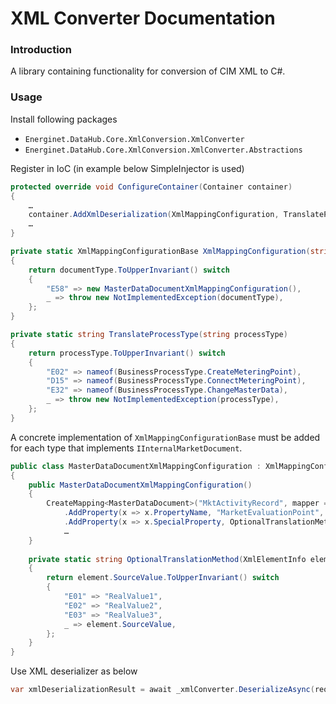 # XML Converter Documentation

### Introduction

A library containing functionality for conversion of CIM XML to C#.

### Usage

Install following packages

* `Energinet.DataHub.Core.XmlConversion.XmlConverter`
* `Energinet.DataHub.Core.XmlConversion.XmlConverter.Abstractions`

Register in IoC (in example below SimpleInjector is used)

```c#
protected override void ConfigureContainer(Container container)
{
    …
    container.AddXmlDeserialization(XmlMappingConfiguration, TranslateProcessType)
    …
}

private static XmlMappingConfigurationBase XmlMappingConfiguration(string documentType)
{
    return documentType.ToUpperInvariant() switch
    {
        "E58" => new MasterDataDocumentXmlMappingConfiguration(),
        _ => throw new NotImplementedException(documentType),
    };
}

private static string TranslateProcessType(string processType)
{
    return processType.ToUpperInvariant() switch
    {
        "E02" => nameof(BusinessProcessType.CreateMeteringPoint),
        "D15" => nameof(BusinessProcessType.ConnectMeteringPoint),
        "E32" => nameof(BusinessProcessType.ChangeMasterData),
        _ => throw new NotImplementedException(processType),
    };
}
```

A concrete implementation of `XmlMappingConfigurationBase` must be added for each type that implements `IInternalMarketDocument`.

```c#
public class MasterDataDocumentXmlMappingConfiguration : XmlMappingConfigurationBase
{
    public MasterDataDocumentXmlMappingConfiguration()
    {
        CreateMapping<MasterDataDocument>("MktActivityRecord", mapper => mapper
            .AddProperty(x => x.PropertyName, "MarketEvaluationPoint", "xmlNodeName")
            .AddProperty(x => x.SpecialProperty, OptionalTranslationMethod, "MarketEvaluationPoint", "anotherXmlNodeName")
            …
    }
    
    private static string OptionalTranslationMethod(XmlElementInfo element)
    {
        return element.SourceValue.ToUpperInvariant() switch
        {
            "E01" => "RealValue1",
            "E02" => "RealValue2",
            "E03" => "RealValue3",
            _ => element.SourceValue,
        };
    }
} 
```

Use XML deserializer as below

```c#
var xmlDeserializationResult = await _xmlConverter.DeserializeAsync(request.Body);
```